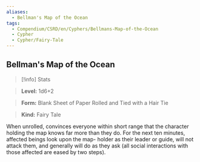 ```yaml
---
aliases:
  - Bellman's Map of the Ocean
tags:
  - Compendium/CSRD/en/Cyphers/Bellmans-Map-of-the-Ocean
  - Cypher
  - Cypher/Fairy-Tale
---
```

  
    
## Bellman's Map of the Ocean    
>[!info] Stats    
> **Level:** 1d6+2    
> **Form:** Blank Sheet of Paper Rolled and Tied with a Hair Tie    
> **Kind:** Fairy Tale  
    
When unrolled, convinces everyone within short range that the character holding the map knows far more than they do. For the next ten minutes, affected beings look upon the map- holder as their leader or guide, will not attack them, and generally will do as they ask (all social interactions with those affected are eased by two steps).